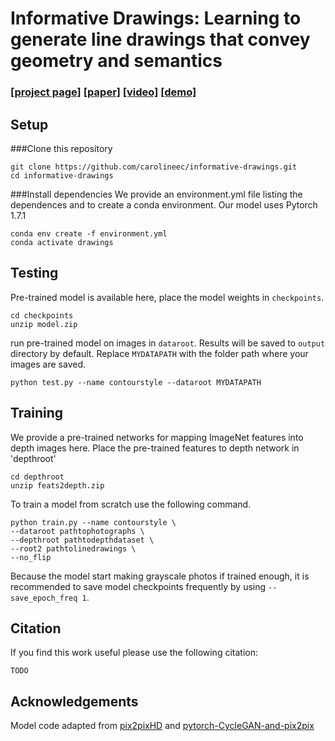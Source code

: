 # Informative Drawings: Learning to generate line drawings that convey geometry and semantics

### [[project page]](TODO) [[paper]](TODO) [[video]](TODO) [[demo]](TODO)


## Setup

###Clone this repository

```
git clone https://github.com/carolineec/informative-drawings.git
cd informative-drawings
```

###Install dependencies
We provide an environment.yml file listing the dependences and to create a conda environment. Our model uses Pytorch 1.7.1

```
conda env create -f environment.yml
conda activate drawings
```

## Testing
Pre-trained model is available here, place the model weights in `checkpoints`.

```
cd checkpoints
unzip model.zip
```

run pre-trained model on images in `dataroot`. Results will be saved to `output` directory by default. Replace `MYDATAPATH` with the folder path where your images are saved.

```
python test.py --name contourstyle --dataroot MYDATAPATH
```

## Training

We provide a pre-trained networks for mapping ImageNet features into depth images here. Place the pre-trained features to depth network in 'depthroot'

```
cd depthroot
unzip feats2depth.zip
```

To train a model from scratch use the following command.

```
python train.py --name contourstyle \
--dataroot pathtophotographs \
--depthroot pathtodepthdataset \
--root2 pathtolinedrawings \
--no_flip
```
Because the model start making grayscale photos if trained enough, it is recommended to save model checkpoints frequently by using `--save_epoch_freq 1`.

## Citation

If you find this work useful please use the following citation:

```
TODO
```

## Acknowledgements

Model code adapted from [pix2pixHD](https://github.com/NVIDIA/pix2pixHD) and [pytorch-CycleGAN-and-pix2pix](https://github.com/junyanz/pytorch-CycleGAN-and-pix2pix)
